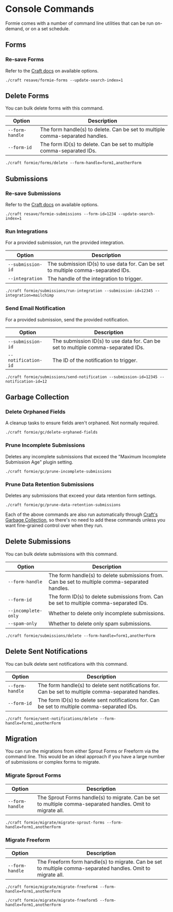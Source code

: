 # Console Commands
Formie comes with a number of command line utilities that can be run on-demand, or on a set schedule.

## Forms

### Re-save Forms
Refer to the [Craft docs](https://craftcms.com/docs/4.x/console-commands.html#resave) on available options.

```shell
./craft resave/formie-forms --update-search-index=1
```

## Delete Forms
You can bulk delete forms with this command.

Option | Description
--- | ---
`--form-handle` | The form handle(s) to delete. Can be set to multiple comma-separated handles.
`--form-id` | The form ID(s) to delete. Can be set to multiple comma-separated IDs.

```shell
./craft formie/forms/delete --form-handle=form1,anotherForm
```

## Submissions

### Re-save Submissions
Refer to the [Craft docs](https://craftcms.com/docs/4.x/console-commands.html#resave) on available options.

```shell
./craft resave/formie-submissions --form-id=1234 --update-search-index=1
```

### Run Integrations
For a provided submission, run the provided integration.

Option | Description
--- | ---
`--submission-id` | The submission ID(s) to use data for. Can be set to multiple comma-separated IDs.
`--integration` | The handle of the integration to trigger.

```shell
./craft formie/submissions/run-integration --submission-id=12345 --integration=mailchimp
```

### Send Email Notification
For a provided submission, send the provided notification.

Option | Description
--- | ---
`--submission-id` | The submission ID(s) to use data for. Can be set to multiple comma-separated IDs.
`--notification-id` | The ID of the notification to trigger.

```shell
./craft formie/submissions/send-notification --submission-id=12345 --notification-id=12
```


## Garbage Collection

### Delete Orphaned Fields
A cleanup tasks to ensure fields aren't orphaned. Not normally required.

```shell
./craft formie/gc/delete-orphaned-fields
```

### Prune Incomplete Submissions
Deletes any incomplete submissions that exceed the "Maximum Incomplete Submission Age" plugin setting.

```shell
./craft formie/gc/prune-incomplete-submissions
```

### Prune Data Retention Submissions
Deletes any submissions that exceed your data retention form settings.

```shell
./craft formie/gc/prune-data-retention-submissions
```

Each of the above commands are also run automatically through [Craft's Garbage Collection](https://craftcms.com/docs/4.x/gc.html), so there's no need to add these commands unless you want fine-grained control over when they run.

## Delete Submissions
You can bulk delete submissions with this command.

Option | Description
--- | ---
`--form-handle` | The form handle(s) to delete submissions from. Can be set to multiple comma-separated handles.
`--form-id` | The form ID(s) to delete submissions from. Can be set to multiple comma-separated IDs.
`--incomplete-only` | Whether to delete only incomplete submissions.
`--spam-only` | Whether to delete only spam submissions.

```shell
./craft formie/submissions/delete --form-handle=form1,anotherForm
```

## Delete Sent Notifications
You can bulk delete sent notifications with this command.

Option | Description
--- | ---
`--form-handle` | The form handle(s) to delete sent notifications for. Can be set to multiple comma-separated handles.
`--form-id` | The form ID(s) to delete sent notifications for. Can be set to multiple comma-separated IDs.

```shell
./craft formie/sent-notifications/delete --form-handle=form1,anotherForm
```

## Migration
You can run the migrations from either Sprout Forms or Freeform via the command line. This would be an ideal approach if you have a large number of submissions or complex forms to migrate.

### Migrate Sprout Forms

Option | Description
--- | ---
`--form-handle` | The Sprout Forms handle(s) to migrate. Can be set to multiple comma-separated handles. Omit to migrate all.

```shell
./craft formie/migrate/migrate-sprout-forms --form-handle=form1,anotherForm
```

### Migrate Freeform

Option | Description
--- | ---
`--form-handle` | The Freeform form handle(s) to migrate. Can be set to multiple comma-separated handles. Omit to migrate all.

```shell
./craft formie/migrate/migrate-freeform4 --form-handle=form1,anotherForm
```

```shell
./craft formie/migrate/migrate-freeform5 --form-handle=form1,anotherForm
```
